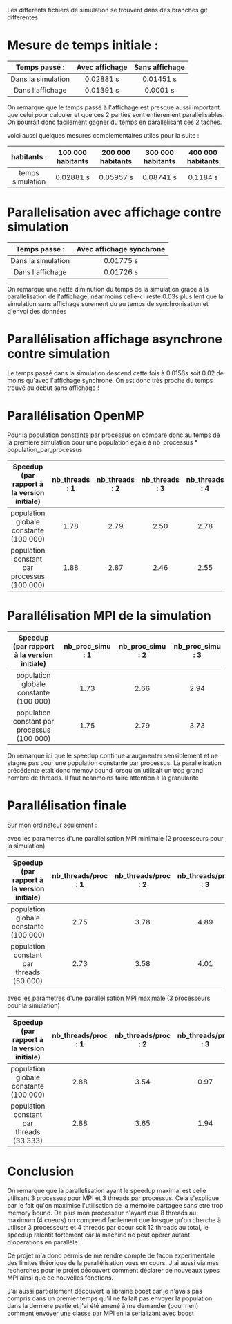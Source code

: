 Les differents fichiers de simulation se trouvent dans des branches git differentes

# Mesure de temps initiale :
| Temps passé :      | Avec affichage | Sans affichage |
| :--------------:   | :------------: | :------------: |
| Dans la simulation | 0.02881 s      | 0.01451 s      |
| Dans l'affichage   | 0.01391 s      |  0.0001 s      |

On remarque que le temps passé à l'affichage est presque aussi important que celui pour calculer et que ces 2 parties sont entierement parallelisables. On pourrait donc facilement gagner du temps en parallelisant ces 2 taches.

voici aussi quelques mesures complementaires utiles pour la suite : 

| habitants :        | 100 000 habitants | 200 000 habitants | 300 000 habitants | 400 000 habitants |
| :--------------:   | :---------------: | :--------------:  | :------------:    | :---------------: |
| temps simulation   |  0.02881 s        | 0.05957 s         | 0.08741 s         | 0.1184 s          |

# Parallelisation avec affichage contre simulation

| Temps passé :      | Avec affichage synchrone |
| :--------------:   | :----------------------: |
| Dans la simulation | 0.01775 s                | 
| Dans l'affichage   | 0.01726 s                | 

On remarque une nette diminution du temps de la simulation grace à la parallelisation de l'affichage, néanmoins celle-ci reste 0.03s plus lent que la simulation sans affichage surement du au temps de synchronisation et d'envoi des données

# Parallélisation affichage asynchrone contre simulation 

Le temps passé dans la simulation descend cette fois à 0.0156s soit 0.02 de moins qu'avec l'affichage synchrone. On est donc très proche du temps trouvé au debut sans affichage !

# Parallélisation OpenMP

Pour la population constante par processus on compare donc au temps de la premiere simulation pour une population egale à nb_processus * population_par_processus

| Speedup (par rapport à la version initiale)| nb_threads : 1 | nb_threads : 2 |nb_threads : 3 |nb_threads : 4 |
| :----------------------------------------: | :------------: | :------------: | :-----------: | :-----------: |
| population globale constante (100 000)     | 1.78           | 2.79           | 2.50          | 2.78          |
| population constant par processus (100 000)| 1.88           | 2.87           | 2.46          | 2.55          |

# Parallélisation MPI de la simulation

| Speedup (par rapport à la version initiale)| nb_proc_simu : 1 | nb_proc_simu : 2 |nb_proc_simu : 3 |
| :----------------------------------------: | :--------------: | :--------------: | :-------------: |
| population globale constante (100 000)     | 1.73             | 2.66             | 2.94            |
| population constant par processus (100 000)| 1.75             | 2.79             | 3.73            |

On remarque ici que le speedup continue a augmenter sensiblement et ne stagne pas pour une population constante par processus. La parallelisation précédente etait donc memoy bound lorsqu'on utilisait un trop grand nombre de threads.
Il faut néanmoins faire attention à la granularité

# Parallélisation finale


Sur mon ordinateur seulement :

avec les parametres d'une parallelisation MPI minimale (2 processeurs pour la simulation) 

| Speedup (par rapport à la version initiale)| nb_threads/proc : 1 | nb_threads/proc : 2 |nb_threads/proc : 3 | nb_threads/proc : 4 |
| :----------------------------------------: | :-----------------: | :-----------------: | :----------------: | :-----------------: |
| population globale constante (100 000)     | 2.75                | 3.78                | 4.89               | 1.20                |
| population constant par threads (50 000)   | 2.73                | 3.58                | 4.01               | 2.42                |

avec les parametres d'une parallelisation MPI maximale (3 processeurs pour la simulation) 

| Speedup (par rapport à la version initiale)| nb_threads/proc : 1 | nb_threads/proc : 2 |nb_threads/proc : 3 | nb_threads/proc : 4 |
| :----------------------------------------: | :-----------------: | :-----------------: | :----------------: | :-----------------: |
| population globale constante (100 000)     | 2.88                | 3.54                | 0.97               | 0.43                |
| population constant par threads (33 333)   | 2.88                | 3.65                | 1.94               | 1.38                |


# Conclusion

On remarque que la parallelisation ayant le speedup maximal est celle utilisant 3 processus pour MPI et 3 threads par processus. Cela s'explique par le fait qu'on maximise l'utilisation de la mémoire partagée sans etre trop memory bound. De plus mon processeur n'ayant que 8 threads au maximum (4 coeurs) on comprend facilement que lorsque qu'on cherche à utiliser 3 processeurs et 4 threads par coeur soit 12 threads au total, le speedup ralentit fortement car la machine ne peut operer autant d'operations en parallèle.

  Ce projet m'a donc permis de me rendre compte de façon experimentale des limites théorique de la parallélisation vues en cours. J'ai aussi via mes recherches pour le projet découvert comment déclarer de nouveaux types MPI ainsi que de nouvelles fonctions.
  
  J'ai aussi partiellement découvert la librairie boost car je n'avais pas compris dans un premier temps qu'il ne fallait pas envoyer la population dans la derniere partie et j'ai été amené à me demander (pour rien) comment envoyer une classe par MPI en la serializant avec boost
